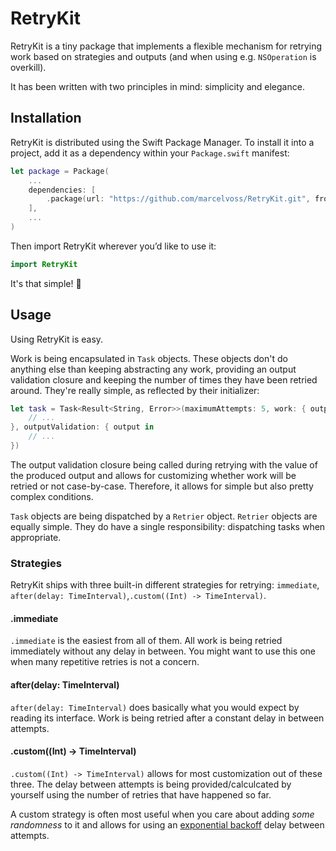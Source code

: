 # RetryKit

RetryKit is a tiny package that implements a flexible mechanism for retrying work based on strategies and outputs (and when using e.g. `NSOperation` is overkill).

It has been written with two principles in mind: simplicity and elegance.

## Installation

RetryKit is distributed using the Swift Package Manager. To install it into a project, add it as a dependency within your `Package.swift` manifest:

```swift
let package = Package(
    ...
    dependencies: [
        .package(url: "https://github.com/marcelvoss/RetryKit.git", from: "0.1.0")
    ],
    ...
)

```

Then import RetryKit wherever you’d like to use it:

```swift
import RetryKit
```

It's that simple! 🎉

## Usage

Using RetryKit is easy.

Work is being encapsulated in `Task` objects. These objects don't do anything else than keeping abstracting any work, providing an output validation closure and keeping the number of times they have been retried around. They're really simple, as reflected by their initializer:

```swift
let task = Task<Result<String, Error>>(maximumAttempts: 5, work: { output in
    // ...
}, outputValidation: { output in
    // ...
})
```

The output validation closure being called during retrying with the value of the produced output and allows for customizing whether work will be retried or not case-by-case. Therefore, it allows for simple but also pretty complex conditions.

`Task` objects are being dispatched by a `Retrier` object. `Retrier` objects are equally simple. They do have a single responsibility: dispatching tasks when appropriate.

### Strategies

RetryKit ships with three built-in different strategies for retrying: `immediate`, `after(delay: TimeInterval)`,`.custom((Int) -> TimeInterval)`.

#### .immediate
`.immediate` is the easiest from all of them. All work is being retried immediately without any delay in between. You might want to use this one when many repetitive retries is not a concern.

#### after(delay: TimeInterval)
`after(delay: TimeInterval)` does basically what you would expect by reading its interface. Work is being retried after a constant delay in between attempts.

#### .custom((Int) -> TimeInterval)
`.custom((Int) -> TimeInterval)` allows for most customization out of these three. The delay between attempts is being provided/calculcated by yourself using the number of retries that have happened so far.

A custom strategy is often most useful when you care about adding _some randomness_ to it and allows for using an [exponential backoff](https://en.wikipedia.org/wiki/Exponential_backoff) delay between attempts. 

